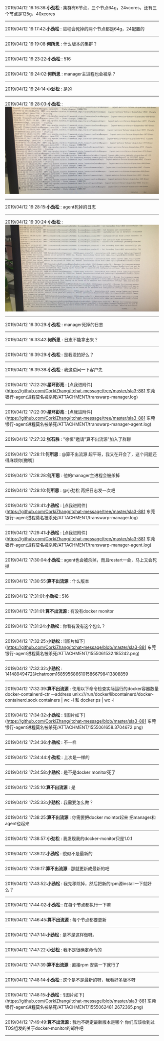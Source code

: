 2019/04/12 16:16:36:**小劲松** : 集群有6节点，三个节点64g，24vcores，还有三个节点是125g，40xcores
*************************************************************************************
2019/04/12 16:17:42:**小劲松** : 进程会死掉的两个节点都是64g，24配置的
*************************************************************************************
2019/04/12 16:19:08:**何所思** : 什么版本的集群？
*************************************************************************************
2019/04/12 16:23:22:**小劲松** : 516
*************************************************************************************
2019/04/12 16:24:02:**何所思** : manager主进程也会被杀？
*************************************************************************************
2019/04/12 16:24:14:**小劲松** : 是的
*************************************************************************************
2019/04/12 16:28:03:**小劲松** : ![图片如下](ATTACHMENT/1555057669.811179.png)
*******************************************************************************
2019/04/12 16:28:15:**小劲松** : agent死掉的日志
*************************************************************************************
2019/04/12 16:30:24:**小劲松** : ![图片如下](ATTACHMENT/1555057810.7001078.png)
*******************************************************************************
2019/04/12 16:30:29:**小劲松** : manager死掉的日志
*************************************************************************************
2019/04/12 16:33:42:**何所思** : 日志不能拿出来？
*************************************************************************************
2019/04/12 16:39:29:**小劲松** : 是我没拍好么？
*************************************************************************************
2019/04/12 16:39:38:**小劲松** : 我这边问一下客户先
*************************************************************************************
2019/04/12 17:22:29:**星环彭亮** : [点我进附件](https://github.com/CorkiZhang/itchat-message/tree/master/sla3-881 东莞银行-agent进程莫名被杀死/ATTACHMENT/transwarp-manager.log)
*******************************************************************************
2019/04/12 17:22:39:**星环彭亮** : [点我进附件](https://github.com/CorkiZhang/itchat-message/tree/master/sla3-881 东莞银行-agent进程莫名被杀死/ATTACHMENT/transwarp-manager-agent.log)
*******************************************************************************
2019/04/12 17:27:32:**张石胜** : "徐恒"邀请"算不出流源"加入了群聊
*************************************************************************************
2019/04/12 17:28:11:**何所思** : @算不出流源 超平哥，我又在开会了，这个问题还得麻烦你[撇嘴]
*************************************************************************************
2019/04/12 17:28:28:**何所思** : 他的manager主进程会被杀掉
*************************************************************************************
2019/04/12 17:29:10:**何所思** : @小劲松 再把日志发一次吧
*************************************************************************************
2019/04/12 17:29:41:**小劲松** : [点我进附件](https://github.com/CorkiZhang/itchat-message/tree/master/sla3-881 东莞银行-agent进程莫名被杀死/ATTACHMENT/transwarp-manager.log)
*******************************************************************************
2019/04/12 17:29:41:**小劲松** : [点我进附件](https://github.com/CorkiZhang/itchat-message/tree/master/sla3-881 东莞银行-agent进程莫名被杀死/ATTACHMENT/transwarp-manager-agent.log)
*******************************************************************************
2019/04/12 17:30:04:**小劲松** : agent也会被杀掉，而且restart一会，马上又会死掉
*************************************************************************************
2019/04/12 17:30:55:**算不出流源** : 什么版本
*************************************************************************************
2019/04/12 17:31:01:**小劲松** : 516
*************************************************************************************
2019/04/12 17:31:01:**算不出流源** : 有没有docker  monitor
*************************************************************************************
2019/04/12 17:31:24:**小劲松** : 你看有没有这个包么？
*************************************************************************************
2019/04/12 17:32:25:**小劲松** : ![图片如下](https://github.com/CorkiZhang/itchat-message/blob/master/sla3-881 东莞银行-agent进程莫名被杀死/ATTACHMENT/1555061532.185242.png)
*******************************************************************************
2019/04/12 17:32:32:**小劲松** : <sysmsg type="revokemsg"><revokemsg><session>14148949472@chatroom</session><oldmsgid>1685956866</oldmsgid><msgid>1015866798413808859</msgid><replacemsg><![CDATA["星环彭亮" 撤回了一条消息]]></replacemsg></revokemsg></sysmsg>
*************************************************************************************
2019/04/12 17:32:39:**算不出流源** : 使用以下命令检查实际运行的docker容器数量
docker-containerd-ctr --address unix:///run/docker/libcontainerd/docker-containerd.sock containers | wc -l 和 docker ps | wc -l
*************************************************************************************
2019/04/12 17:34:32:**小劲松** : ![图片如下](https://github.com/CorkiZhang/itchat-message/blob/master/sla3-881 东莞银行-agent进程莫名被杀死/ATTACHMENT/1555061658.3704672.png)
*******************************************************************************
2019/04/12 17:34:36:**小劲松** : 不一样
*************************************************************************************
2019/04/12 17:34:44:**小劲松** : 上次是一样的
*************************************************************************************
2019/04/12 17:34:58:**小劲松** : 是不是docker monitor死了
*************************************************************************************
2019/04/12 17:35:10:**算不出流源** : 是
*************************************************************************************
2019/04/12 17:35:33:**小劲松** : 我需要怎么做？
*************************************************************************************
2019/04/12 17:38:25:**算不出流源** : 你需要把docker mointor起来  把manager和agent也起来
*************************************************************************************
2019/04/12 17:38:57:**小劲松** : 我发现我的docker-monitor只是1.0.1
*************************************************************************************
2019/04/12 17:39:12:**小劲松** : 貌似不是最新的
*************************************************************************************
2019/04/12 17:39:17:**算不出流源** : 那就更新成最新的吧
*************************************************************************************
2019/04/12 17:43:52:**小劲松** : 我先移除掉，然后把新的rpm源install一下就好么？
*************************************************************************************
2019/04/12 17:44:02:**小劲松** : 在每个节点都执行一下嘛
*************************************************************************************
2019/04/12 17:46:45:**算不出流源** : 每个节点都要更新
*************************************************************************************
2019/04/12 17:47:14:**小劲松** : 是不是这样做呀。
*************************************************************************************
2019/04/12 17:47:22:**小劲松** : 我不是很确定命令的
*************************************************************************************
2019/04/12 17:47:39:**算不出流源** : 直接rpm 安装一下就行了
*************************************************************************************
2019/04/12 17:48:14:**小劲松** : 这个是不是最新的呀，我看好多版本呀
*************************************************************************************
2019/04/12 17:48:15:**小劲松** : ![图片如下](https://github.com/CorkiZhang/itchat-message/blob/master/sla3-881 东莞银行-agent进程莫名被杀死/ATTACHMENT/1555062481.2672365.png)
*******************************************************************************
2019/04/12 17:49:49:**算不出流源** : 我也不确定最新版本是哪个  你们应该收到过TOS组发的关于docker-monitor的邮件吧
*************************************************************************************
